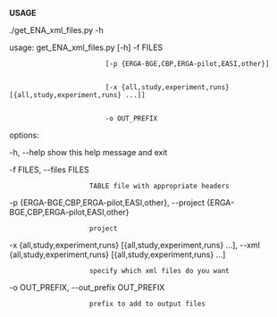 **USAGE**

./get_ENA_xml_files.py -h


usage: get_ENA_xml_files.py [-h] -f FILES


                            [-p {ERGA-BGE,CBP,ERGA-pilot,EASI,other}]


                            [-x {all,study,experiment,runs} [{all,study,experiment,runs} ...]]


                            -o OUT_PREFIX





options:


  -h, --help            show this help message and exit


  -f FILES, --files FILES


                        TABLE file with appropriate headers


  -p {ERGA-BGE,CBP,ERGA-pilot,EASI,other}, --project {ERGA-BGE,CBP,ERGA-pilot,EASI,other}


                        project


  -x {all,study,experiment,runs} [{all,study,experiment,runs} ...], --xml {all,study,experiment,runs} [{all,study,experiment,runs} ...]


                        specify which xml files do you want


  -o OUT_PREFIX, --out_prefix OUT_PREFIX


                        prefix to add to output files
